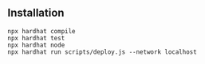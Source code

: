## Installation

```shell
npx hardhat compile
npx hardhat test
npx hardhat node
npx hardhat run scripts/deploy.js --network localhost
```